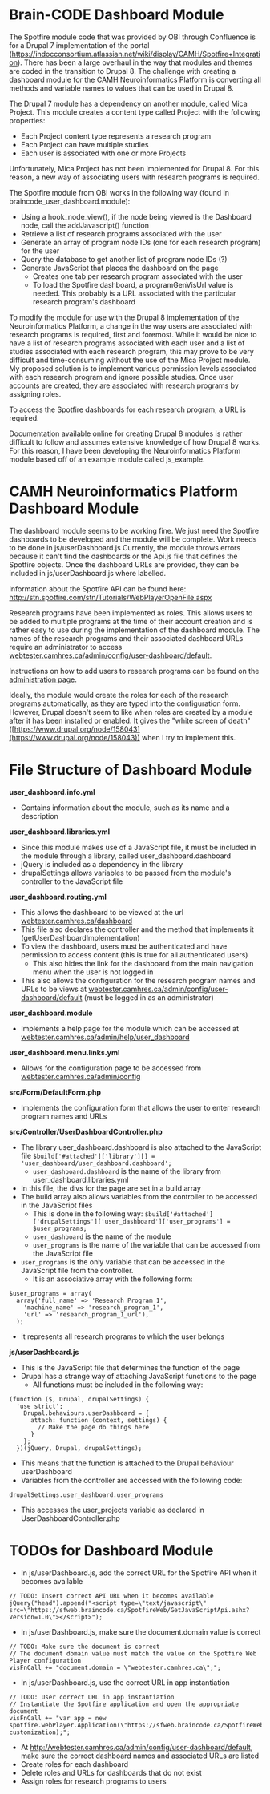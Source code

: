 # Brain-CODE Dashboard Module
The Spotfire module code that was provided by OBI through Confluence is for a Drupal 7 implementation of the portal (https://indocconsortium.atlassian.net/wiki/display/CAMH/Spotfire+Integration).
There has been a large overhaul in the way that modules and themes are coded in the transition to Drupal 8.
The challenge with creating a dashboard module for the CAMH Neuroinformatics Platform is converting all methods and variable names to values that can be used in Drupal 8.

The Drupal 7 module has a dependency on another module, called Mica Project.
This module creates a content type called Project with the following properties:
* Each Project content type represents a research program
* Each Project can have multiple studies
* Each user is associated with one or more Projects

Unfortunately, Mica Project has not been implemented for Drupal 8.
For this reason, a new way of associating users with research programs is required.

The Spotfire module from OBI works in the following way (found in braincode_user_dashboard.module):
* Using a hook_node_view(), if the node being viewed is the Dashboard node, call the addJavascript() function
* Retrieve a list of research programs associated with the user
* Generate an array of program node IDs (one for each research program) for the user
* Query the database to get another list of program node IDs (?)
* Generate JavaScript that places the dashboard on the page
  * Creates one tab per research program associated with the user
  * To load the Spotfire dashboard, a programGenVisUrl value is needed. This probably is a URL associated with the particular research program's dashboard

To modify the module for use with the Drupal 8 implementation of the Neuroinformatics Platform, a change in the way users are associated with research programs is required, first and foremost.
While it would be nice to have a list of research programs associated with each user and a list of studies associated with each research program, this may prove to be very difficult and time-consuming without the use of the Mica Project module.
My proposed solution is to implement various permission levels associated with each research program and ignore possible studies.
Once user accounts are created, they are associated with research programs by assigning roles.

To access the Spotfire dashboards for each research program, a URL is required.

Documentation available online for creating Drupal 8 modules is rather difficult to follow and assumes extensive knowledge of how Drupal 8 works.
For this reason, I have been developing the Neuroinformatics Platform module based off of an example module called js_example.

# CAMH Neuroinformatics Platform Dashboard Module
The dashboard module seems to be working fine.
We just need the Spotfire dashboards to be developed and the module will be complete. Work needs to be done in js/userDashboard.js
Currently, the module throws errors because it can't find the dashboards or the Api.js file that defines the Spotfire objects. Once the dashboard URLs are provided, they can be included in js/userDashboard.js where labelled.

Information about the Spotfire API can be found here: http://stn.spotfire.com/stn/Tutorials/WebPlayerOpenFile.aspx

Research programs have been implemented as roles.
This allows users to be added to multiple programs at the time of their account creation and is rather easy to use during the implementation of the dashboard module.
The names of the research programs and their associated dashboard URLs require an administrator to access [webtester.camhres.ca/admin/config/user-dashboard/default](http://webtester.camhres.ca/admin/config/user-dashboard/default).

Instructions on how to add users to research programs can be found on the [administration page](administration).

Ideally, the module would create the roles for each of the research programs automatically, as they are typed into the configuration form.
However, Drupal doesn't seem to like when roles are created by a module after it has been installed or enabled.
It gives the "white screen of death" ([https://www.drupal.org/node/158043](https://www.drupal.org/node/158043)) when I try to implement this.

# File Structure of Dashboard Module
**user_dashboard.info.yml**
* Contains information about the module, such as its name and a description

**user_dashboard.libraries.yml**
* Since this module makes use of a JavaScript file, it must be included in the module through a library, called user_dashboard.dashboard
* jQuery is included as a dependency in the library
* drupalSettings allows variables to be passed from the module's controller to the JavaScript file

**user_dashboard.routing.yml**
* This allows the dashboard to be viewed at the url [webtester.camhres.ca/dashboard](http://webtester.camhres.ca/dashboard)
* This file also declares the controller and the method that implements it (getUserDashboardImplementation)
* To view the dashboard, users must be authenticated and have permission to access content (this is true for all authenticated users)
  * This also hides the link for the dashboard from the main navigation menu when the user is not logged in
* This also allows the configuration for the research program names and URLs to be views at [webtester.camhres.ca/admin/config/user-dashboard/default](http://webtester.camhres.ca/admin/config/user-dashboard/default) (must be logged in as an administrator)

**user_dashboard.module**
* Implements a help page for the module which can be accessed at [webtester.camhres.ca/admin/help/user_dashboard](http://webtester.camhres.ca/admin/help/user_dashboard)

**user_dashboard.menu.links.yml**
* Allows for the configuration page to be accessed from [webtester.camhres.ca/admin/config](http://webtester.camhres.ca/admin/config)

**src/Form/DefaultForm.php**
* Implements the configuration form that allows the user to enter research program names and URLs

**src/Controller/UserDashboardController.php**
* The library user_dashboard.dashboard is also attached to the JavaScript file
`$build['#attached']['library'][] = 'user_dashboard/user_dashboard.dashboard';`
  * `user_dashboard.dashboard` is the name of the library from user_dashboard.libraries.yml
* In this file, the divs for the page are set in a build array
* The build array also allows variables from the controller to be accessed in the JavaScript files
  * This is done in the following way:
`$build['#attached']['drupalSettings']['user_dashboard']['user_programs'] = $user_programs;`
  * `user_dashboard` is the name of the module
  * `user_programs` is the name of the variable that can be accessed from the JavaScript file
* `user_programs` is the only variable that can be accessed in the JavaScript file from the controller.
  * It is an associative array with the following form:

```
$user_programs = array(
  array('full_name' => 'Research Program 1',
    'machine_name' => 'research_program_1',
    'url' => 'research_program_1_url'),
  );
```
  * It represents all research programs to which the user belongs

**js/userDashboard.js**
* This is the JavaScript file that determines the function of the page
* Drupal has a strange way of attaching JavaScript functions to the page
  * All functions must be included in the following way:

```
(function ($, Drupal, drupalSettings) {
  'use strict';
    Drupal.behaviours.userDashboard = {
      attach: function (context, settings) {
        // Make the page do things here
      }
    };
  })(jQuery, Drupal, drupalSettings);
```
  * This means that the function is attached to the Drupal behaviour userDashboard
* Variables from the controller are accessed with the following code:

```
drupalSettings.user_dashboard.user_programs
```
  * This accesses the user_projects variable as declared in UserDashboardController.php

# TODOs for Dashboard Module
* In js/userDashboard.js, add the correct URL for the Spotfire API when it becomes available

```
// TODO: Insert correct API URL when it becomes available
jQuery("head").append("<script type=\"text/javascript\" src=\"https://sfweb.braincode.ca/SpotfireWeb/GetJavaScriptApi.ashx?Version=1.0\"></script>");
```

* In js/userDashboard.js, make sure the document.domain value is correct

```
// TODO: Make sure the document is correct
// The document domain value must match the value on the Spotfire Web Player configuration
visFnCall += "document.domain = \"webtester.camhres.ca\";";
```

* In js/userDashboard.js, use the correct URL in app instantiation

```
// TODO: User correct URL in app instantiation
// Instantiate the Spotfire application and open the appropriate document
visFnCall += "var app = new spotfire.webPlayer.Application(\"https://sfweb.braincode.ca/SpotfireWeb/\", customization);";
```

* At http://webtester.camhres.ca/admin/config/user-dashboard/default, make sure the correct dashboard names and associated URLs are listed
* Create roles for each dashboard
* Delete roles and URLs for dashboards that do not exist
* Assign roles for research programs to users